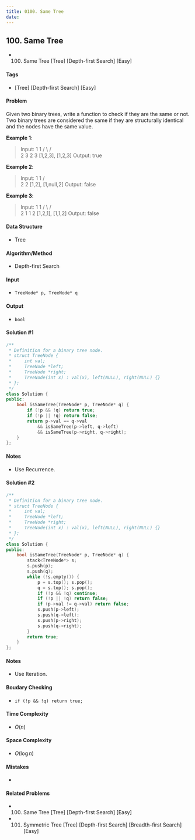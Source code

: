 ```yaml
---
title: 0100. Same Tree
date: 
---
```


## 100. Same Tree
- 100. Same Tree [Tree] [Depth-first Search] [Easy]

#### Tags
- [Tree] [Depth-first Search] [Easy]

#### Problem
Given two binary trees, write a function to check if they are the same or not.  
Two binary trees are considered the same if they are structurally identical and the nodes have the same value.

**Example 1**:
> Input:     1         1
>           / \       / \
>          2   3     2   3
>         [1,2,3],   [1,2,3]
> Output: true

**Example 2**:
> Input:     1         1
>           /           \
>          2             2
>         [1,2],     [1,null,2]
> Output: false

**Example 3**:
> Input:     1         1
>           / \       / \
>          2   1     1   2
>         [1,2,1],   [1,1,2]
> Output: false

#### Data Structure
- Tree

#### Algorithm/Method
- Depth-first Search

#### Input
- `TreeNode* p, TreeNode* q`

#### Output
- `bool`

#### Solution #1
``` C++
/**
 * Definition for a binary tree node.
 * struct TreeNode {
 *     int val;
 *     TreeNode *left;
 *     TreeNode *right;
 *     TreeNode(int x) : val(x), left(NULL), right(NULL) {}
 * };
 */
class Solution {
public:
    bool isSameTree(TreeNode* p, TreeNode* q) {
        if (!p && !q) return true;
        if (!p || !q) return false;
        return p->val == q->val
            && isSameTree(p->left, q->left)
            && isSameTree(p->right, q->right);
    }
};
```

#### Notes
- Use Recurrence.

#### Solution #2
``` C++
/**
 * Definition for a binary tree node.
 * struct TreeNode {
 *     int val;
 *     TreeNode *left;
 *     TreeNode *right;
 *     TreeNode(int x) : val(x), left(NULL), right(NULL) {}
 * };
 */
class Solution {
public:
    bool isSameTree(TreeNode* p, TreeNode* q) {
        stack<TreeNode*> s;
        s.push(p);
        s.push(q);
        while (!s.empty()) {
            p = s.top(); s.pop();
            q = s.top(); s.pop();
            if (!p && !q) continue;
            if (!p || !q) return false;
            if (p->val != q->val) return false;
            s.push(p->left);
            s.push(q->left);
            s.push(p->right);
            s.push(q->right);
        }
        return true;
    }
};
```

#### Notes
- Use Iteration.

#### Boudary Checking
- `if (!p && !q) return true;`

#### Time Complexity
- $O(n)$

#### Space Complexity
- $O(\log n)$

#### Mistakes
- 

#### Related Problems
- 100. Same Tree [Tree] [Depth-first Search] [Easy]
- 101. Symmetric Tree [Tree] [Depth-first Search] [Breadth-first Search] [Easy]
